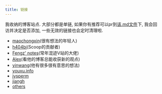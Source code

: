 ```yaml
---
title: 链接
---
```

我收纳的博客站点. 大部分都是单链, 如果你有推荐可以pr到[该.md文件](https://github.com/thesomeexp/source/blob/master/links/index.md)下, 我会回访并决定是否添加, 一些无效的链接也会定时清理啦.
- [maochongxin](http://maochong.xin/)(很有想法的年轻人)
- [h404bi](https://www.h404bi.com)(Scoop的贡献者)
- [Fengz' notes](https://sync.sh/)(常年混迹V站的大佬)
- [Alex](https://vincent1q84.github.io)(看他的博客总能收获新的观点)
- [yinwang](http://www.yinwang.org/)(他有很多很有意思的想法)
- [youxu.info](https://blog.youxu.info/)
- [jysperm](https://jysperm.me/)
- [jiangh](https://1byte.io/)
- [others](/others/)